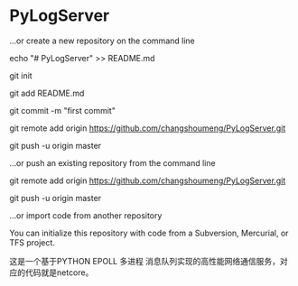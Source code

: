 # PyLogServer
…or create a new repository on the command line

echo "# PyLogServer" >> README.md

git init

git add README.md

git commit -m "first commit"

git remote add origin https://github.com/changshoumeng/PyLogServer.git

git push -u origin master

…or push an existing repository from the command line


git remote add origin https://github.com/changshoumeng/PyLogServer.git

git push -u origin master

…or import code from another repository

You can initialize this repository with code from a Subversion, Mercurial, or TFS project.

这是一个基于PYTHON EPOLL 多进程 消息队列实现的高性能网络通信服务，对应的代码就是netcore。
